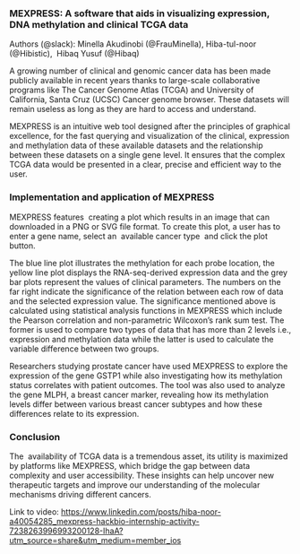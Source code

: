 ### **MEXPRESS: A software that aids in visualizing expression, DNA methylation and clinical TCGA data**

Authors (@slack): Minella Akudinobi (@FrauMinella), Hiba-tul-noor (@Hibistic),  Hibaq Yusuf (@Hibaq)

A growing number of clinical and genomic cancer data has been made publicly available in recent years thanks to large-scale collaborative programs like The Cancer Genome Atlas (TCGA) and University of California, Santa Cruz (UCSC) Cancer genome browser. These datasets will remain useless as long as they are hard to access and understand.

MEXPRESS is an intuitive web tool designed after the principles of graphical excellence, for the fast querying and visualization of the clinical, expression and methylation data of these available datasets and the relationship between these datasets on a single gene level. It ensures that the complex TCGA data would be presented in a clear, precise and efficient way to the user. 

### **Implementation and application of MEXPRESS**

MEXPRESS features  creating a plot which results in an image that can downloaded in a PNG or SVG file format. To create this plot, a user has to enter a gene name, select an  available cancer type  and click the plot button.

The blue line plot illustrates the methylation for each probe location, the yellow line plot displays the RNA-seq-derived expression data and the grey bar plots represent the values of clinical parameters. The numbers on the far right indicate the significance of the relation between each row of data and the selected expression value. The significance mentioned above is calculated using statistical analysis functions in MEXPRESS which include the Pearson correlation and non-parametric Wilcoxon’s rank sum test. The former is used to compare two types of data that has more than 2 levels i.e., expression and methylation data while the latter is used to calculate the variable difference between two groups.

Researchers studying prostate cancer have used MEXPRESS to explore the expression of the gene GSTP1 while also investigating how its methylation status correlates with patient outcomes. The tool was also used to analyze the gene MLPH, a breast cancer marker, revealing how its methylation levels differ between various breast cancer subtypes and how these differences relate to its expression. 

### **Conclusion**

The  availability of TCGA data is a tremendous asset, its utility is maximized by platforms like MEXPRESS, which bridge the gap between data complexity and user accessibility. These insights can help uncover new therapeutic targets and improve our understanding of the molecular mechanisms driving different cancers.

Link to video: <https://www.linkedin.com/posts/hiba-noor-a40054285_mexpress-hackbio-internship-activity-7238263996993200128-IhaA?utm_source=share&utm_medium=member_ios>
